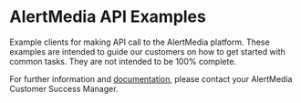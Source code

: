 # AlertMedia API Examples

Example clients for making API call to the AlertMedia platform.  These examples are intended to guide our customers on how to get started with common tasks.  They are not intended to be 100% complete.  

For further information and [documentation](https://docs.alertmedia.com), please contact your AlertMedia Customer Success Manager.
